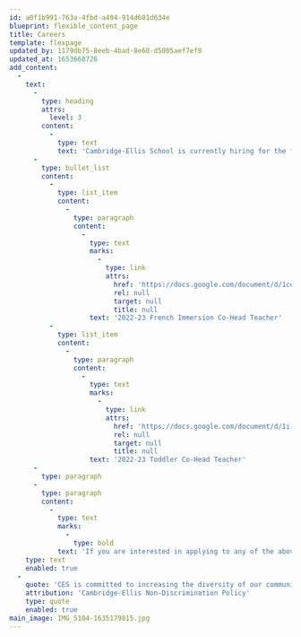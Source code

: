 ```yaml
---
id: a0f1b991-763a-4fbd-a494-914d601d634e
blueprint: flexible_content_page
title: Careers
template: flexpage
updated_by: 1179db75-8eeb-4bad-8e60-d5005aef7ef8
updated_at: 1653668726
add_content:
  -
    text:
      -
        type: heading
        attrs:
          level: 3
        content:
          -
            type: text
            text: 'Cambridge-Ellis School is currently hiring for the following positions:'
      -
        type: bullet_list
        content:
          -
            type: list_item
            content:
              -
                type: paragraph
                content:
                  -
                    type: text
                    marks:
                      -
                        type: link
                        attrs:
                          href: 'https://docs.google.com/document/d/1cegIjuMxJ-PVO5EjqQ8613s6EdOoROaSFWGza5aEeoc/edit?usp=sharing'
                          rel: null
                          target: null
                          title: null
                    text: '2022-23 French Immersion Co-Head Teacher'
          -
            type: list_item
            content:
              -
                type: paragraph
                content:
                  -
                    type: text
                    marks:
                      -
                        type: link
                        attrs:
                          href: 'https://docs.google.com/document/d/1i-MBfnLEnDw9Nrcmn0B9uRBat3cKVgLQ_Pt_SOkgOms/edit?usp=sharing'
                          rel: null
                          target: null
                          title: null
                    text: '2022-23 Toddler Co-Head Teacher'
      -
        type: paragraph
      -
        type: paragraph
        content:
          -
            type: text
            marks:
              -
                type: bold
            text: 'If you are interested in applying to any of the above positions or wish to learn more, please reach out to our Assistant Director, Bekah Riley at Bekah@Cambridge-Ellis.org'
    type: text
    enabled: true
  -
    quote: 'CES is committed to increasing the diversity of our community and the curriculum. Candidates who can contribute to that goal are encouraged to apply and to identify their strengths and experiences in this area. Cambridge-Ellis School is an equal opportunity employer and all qualified applicants will receive consideration for employment without regard to race, color, religion, sex, national origin, disability status, protected veteran status, gender identity, sexual orientation or any other characteristic protected by law.'
    attribution: 'Cambridge-Ellis Non-Discrimination Policy'
    type: quote
    enabled: true
main_image: IMG_5104-1635179815.jpg
---
```

